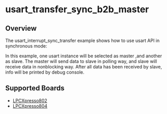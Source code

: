 # usart_transfer_sync_b2b_master

## Overview
The usart_interrupt_sync_transfer example shows how to use usart API in synchronous mode:

In this example, one usart instance will be selected as master ,and another as slave. The master 
will send data to slave in polling way, and slave will receive data in nonblocking way.
After all data has been received by slave, info will be printed by debug console.

## Supported Boards
- [LPCXpresso802](../../../../_boards/lpcxpresso802/driver_examples/usart/transfer_sync_b2b/master/example_board_readme.md)
- [LPCXpresso804](../../../../_boards/lpcxpresso804/driver_examples/usart/transfer_sync_b2b/master/example_board_readme.md)
